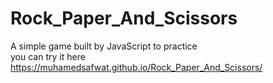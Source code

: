 # Rock_Paper_And_Scissors
A simple game built by JavaScript to practice
<br>
you can try it here
<br>
https://muhamedsafwat.github.io/Rock_Paper_And_Scissors/

